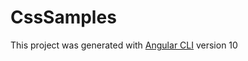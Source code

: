 # CssSamples

This project was generated with [Angular CLI](https://github.com/angular/angular-cli) version 10
